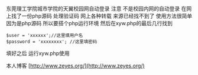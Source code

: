 东莞理工学院城市学院的天翼校园网自动登录
注意 不是校园内网的自动登录
在网上找了一份php源码 处理验证码
网上各种转载 来源已经找不到了
使用方法很简单
因为是php源码 所以要搭个php运行环境
然后在xyw.php的最后几行找到

    $user = 'xxxxxx';//这里填用户名
    $password = 'xxxxxxxx'; //这里填密码

填好之后 运行xyw.php使用



本人博客 [http://www.zeyes.org/](http://www.zeyes.org/)
